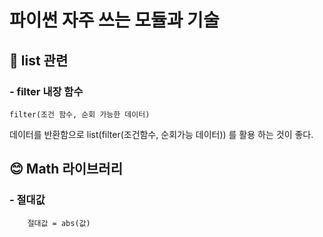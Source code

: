 # 파이썬 자주 쓰는 모듈과 기술

## 🐬 list 관련
### - filter 내장 함수
```
filter(조건 함수, 순회 가능한 데이터)
```
데이터를 반환함으로 list(filter(조건함수, 순회가능 데이터)) 를 활용 하는 것이 좋다.

## 😊 Math 라이브러리
### - 절대값 
```
    절대값 = abs(값)
```

